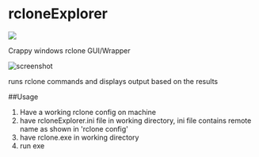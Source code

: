 # rcloneExplorer
![](http://i.imgur.com/T4We4ZK.png)

Crappy windows rclone GUI/Wrapper
  		  
![screenshot](http://i.imgur.com/dJ2x4vb.png "screenshot")


runs rclone commands and displays output based on the results

##Usage
1. Have a working rclone config on machine
2. have rcloneExplorer.ini file in working directory, ini file contains remote name as shown in 'rclone config'
3. have rclone.exe in working directory
4. run exe
